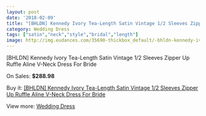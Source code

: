 ```yaml
---
layout: post
date: '2018-02-09'
title: "[BHLDN] Kennedy Ivory Tea-Length Satin Vintage 1/2 Sleeves Zipper Up Ruffle Aline V-Neck Dress For Bride"
category: Wedding Dress
tags: ["satin","neck","style","bridal","length"]
image: http://img.eudances.com/35690-thickbox_default/-bhldn-kennedy-ivory-tea-length-satin-vintage-1-2-sleeves-zipper-up-ruffle-aline-v-neck-dress-for-bride.jpg
---
```

[BHLDN] Kennedy Ivory Tea-Length Satin Vintage 1/2 Sleeves Zipper Up Ruffle Aline V-Neck Dress For Bride

On Sales: **$288.98**
<a href="https://www.eudances.com/en/wedding-dress/10708--bhldn-kennedy-ivory-tea-length-satin-vintage-1-2-sleeves-zipper-up-ruffle-aline-v-neck-dress-for-bride.html"><amp-img layout="responsive" width="600" height="600" src="//img.eudances.com/35690-thickbox_default/-bhldn-kennedy-ivory-tea-length-satin-vintage-1-2-sleeves-zipper-up-ruffle-aline-v-neck-dress-for-bride.jpg" alt="[BHLDN] Kennedy Ivory Tea-Length Satin Vintage 1/2 Sleeves Zipper Up Ruffle Aline V-Neck Dress For Bride 0" /></a>
<a href="https://www.eudances.com/en/wedding-dress/10708--bhldn-kennedy-ivory-tea-length-satin-vintage-1-2-sleeves-zipper-up-ruffle-aline-v-neck-dress-for-bride.html"><amp-img layout="responsive" width="600" height="600" src="//img.eudances.com/35703-thickbox_default/-bhldn-kennedy-ivory-tea-length-satin-vintage-1-2-sleeves-zipper-up-ruffle-aline-v-neck-dress-for-bride.jpg" alt="[BHLDN] Kennedy Ivory Tea-Length Satin Vintage 1/2 Sleeves Zipper Up Ruffle Aline V-Neck Dress For Bride 1" /></a>
<a href="https://www.eudances.com/en/wedding-dress/10708--bhldn-kennedy-ivory-tea-length-satin-vintage-1-2-sleeves-zipper-up-ruffle-aline-v-neck-dress-for-bride.html"><amp-img layout="responsive" width="600" height="600" src="//img.eudances.com/35702-thickbox_default/-bhldn-kennedy-ivory-tea-length-satin-vintage-1-2-sleeves-zipper-up-ruffle-aline-v-neck-dress-for-bride.jpg" alt="[BHLDN] Kennedy Ivory Tea-Length Satin Vintage 1/2 Sleeves Zipper Up Ruffle Aline V-Neck Dress For Bride 2" /></a>
<a href="https://www.eudances.com/en/wedding-dress/10708--bhldn-kennedy-ivory-tea-length-satin-vintage-1-2-sleeves-zipper-up-ruffle-aline-v-neck-dress-for-bride.html"><amp-img layout="responsive" width="600" height="600" src="//img.eudances.com/35701-thickbox_default/-bhldn-kennedy-ivory-tea-length-satin-vintage-1-2-sleeves-zipper-up-ruffle-aline-v-neck-dress-for-bride.jpg" alt="[BHLDN] Kennedy Ivory Tea-Length Satin Vintage 1/2 Sleeves Zipper Up Ruffle Aline V-Neck Dress For Bride 3" /></a>
<a href="https://www.eudances.com/en/wedding-dress/10708--bhldn-kennedy-ivory-tea-length-satin-vintage-1-2-sleeves-zipper-up-ruffle-aline-v-neck-dress-for-bride.html"><amp-img layout="responsive" width="600" height="600" src="//img.eudances.com/35700-thickbox_default/-bhldn-kennedy-ivory-tea-length-satin-vintage-1-2-sleeves-zipper-up-ruffle-aline-v-neck-dress-for-bride.jpg" alt="[BHLDN] Kennedy Ivory Tea-Length Satin Vintage 1/2 Sleeves Zipper Up Ruffle Aline V-Neck Dress For Bride 4" /></a>
<a href="https://www.eudances.com/en/wedding-dress/10708--bhldn-kennedy-ivory-tea-length-satin-vintage-1-2-sleeves-zipper-up-ruffle-aline-v-neck-dress-for-bride.html"><amp-img layout="responsive" width="600" height="600" src="//img.eudances.com/35699-thickbox_default/-bhldn-kennedy-ivory-tea-length-satin-vintage-1-2-sleeves-zipper-up-ruffle-aline-v-neck-dress-for-bride.jpg" alt="[BHLDN] Kennedy Ivory Tea-Length Satin Vintage 1/2 Sleeves Zipper Up Ruffle Aline V-Neck Dress For Bride 5" /></a>
<a href="https://www.eudances.com/en/wedding-dress/10708--bhldn-kennedy-ivory-tea-length-satin-vintage-1-2-sleeves-zipper-up-ruffle-aline-v-neck-dress-for-bride.html"><amp-img layout="responsive" width="600" height="600" src="//img.eudances.com/35698-thickbox_default/-bhldn-kennedy-ivory-tea-length-satin-vintage-1-2-sleeves-zipper-up-ruffle-aline-v-neck-dress-for-bride.jpg" alt="[BHLDN] Kennedy Ivory Tea-Length Satin Vintage 1/2 Sleeves Zipper Up Ruffle Aline V-Neck Dress For Bride 6" /></a>
<a href="https://www.eudances.com/en/wedding-dress/10708--bhldn-kennedy-ivory-tea-length-satin-vintage-1-2-sleeves-zipper-up-ruffle-aline-v-neck-dress-for-bride.html"><amp-img layout="responsive" width="600" height="600" src="//img.eudances.com/35697-thickbox_default/-bhldn-kennedy-ivory-tea-length-satin-vintage-1-2-sleeves-zipper-up-ruffle-aline-v-neck-dress-for-bride.jpg" alt="[BHLDN] Kennedy Ivory Tea-Length Satin Vintage 1/2 Sleeves Zipper Up Ruffle Aline V-Neck Dress For Bride 7" /></a>
<a href="https://www.eudances.com/en/wedding-dress/10708--bhldn-kennedy-ivory-tea-length-satin-vintage-1-2-sleeves-zipper-up-ruffle-aline-v-neck-dress-for-bride.html"><amp-img layout="responsive" width="600" height="600" src="//img.eudances.com/35696-thickbox_default/-bhldn-kennedy-ivory-tea-length-satin-vintage-1-2-sleeves-zipper-up-ruffle-aline-v-neck-dress-for-bride.jpg" alt="[BHLDN] Kennedy Ivory Tea-Length Satin Vintage 1/2 Sleeves Zipper Up Ruffle Aline V-Neck Dress For Bride 8" /></a>
<a href="https://www.eudances.com/en/wedding-dress/10708--bhldn-kennedy-ivory-tea-length-satin-vintage-1-2-sleeves-zipper-up-ruffle-aline-v-neck-dress-for-bride.html"><amp-img layout="responsive" width="600" height="600" src="//img.eudances.com/35695-thickbox_default/-bhldn-kennedy-ivory-tea-length-satin-vintage-1-2-sleeves-zipper-up-ruffle-aline-v-neck-dress-for-bride.jpg" alt="[BHLDN] Kennedy Ivory Tea-Length Satin Vintage 1/2 Sleeves Zipper Up Ruffle Aline V-Neck Dress For Bride 9" /></a>
<a href="https://www.eudances.com/en/wedding-dress/10708--bhldn-kennedy-ivory-tea-length-satin-vintage-1-2-sleeves-zipper-up-ruffle-aline-v-neck-dress-for-bride.html"><amp-img layout="responsive" width="600" height="600" src="//img.eudances.com/35694-thickbox_default/-bhldn-kennedy-ivory-tea-length-satin-vintage-1-2-sleeves-zipper-up-ruffle-aline-v-neck-dress-for-bride.jpg" alt="[BHLDN] Kennedy Ivory Tea-Length Satin Vintage 1/2 Sleeves Zipper Up Ruffle Aline V-Neck Dress For Bride 10" /></a>
<a href="https://www.eudances.com/en/wedding-dress/10708--bhldn-kennedy-ivory-tea-length-satin-vintage-1-2-sleeves-zipper-up-ruffle-aline-v-neck-dress-for-bride.html"><amp-img layout="responsive" width="600" height="600" src="//img.eudances.com/35693-thickbox_default/-bhldn-kennedy-ivory-tea-length-satin-vintage-1-2-sleeves-zipper-up-ruffle-aline-v-neck-dress-for-bride.jpg" alt="[BHLDN] Kennedy Ivory Tea-Length Satin Vintage 1/2 Sleeves Zipper Up Ruffle Aline V-Neck Dress For Bride 11" /></a>
<a href="https://www.eudances.com/en/wedding-dress/10708--bhldn-kennedy-ivory-tea-length-satin-vintage-1-2-sleeves-zipper-up-ruffle-aline-v-neck-dress-for-bride.html"><amp-img layout="responsive" width="600" height="600" src="//img.eudances.com/35692-thickbox_default/-bhldn-kennedy-ivory-tea-length-satin-vintage-1-2-sleeves-zipper-up-ruffle-aline-v-neck-dress-for-bride.jpg" alt="[BHLDN] Kennedy Ivory Tea-Length Satin Vintage 1/2 Sleeves Zipper Up Ruffle Aline V-Neck Dress For Bride 12" /></a>
<a href="https://www.eudances.com/en/wedding-dress/10708--bhldn-kennedy-ivory-tea-length-satin-vintage-1-2-sleeves-zipper-up-ruffle-aline-v-neck-dress-for-bride.html"><amp-img layout="responsive" width="600" height="600" src="//img.eudances.com/35691-thickbox_default/-bhldn-kennedy-ivory-tea-length-satin-vintage-1-2-sleeves-zipper-up-ruffle-aline-v-neck-dress-for-bride.jpg" alt="[BHLDN] Kennedy Ivory Tea-Length Satin Vintage 1/2 Sleeves Zipper Up Ruffle Aline V-Neck Dress For Bride 13" /></a>

Buy it: [[BHLDN] Kennedy Ivory Tea-Length Satin Vintage 1/2 Sleeves Zipper Up Ruffle Aline V-Neck Dress For Bride](https://www.eudances.com/en/wedding-dress/10708--bhldn-kennedy-ivory-tea-length-satin-vintage-1-2-sleeves-zipper-up-ruffle-aline-v-neck-dress-for-bride.html "[BHLDN] Kennedy Ivory Tea-Length Satin Vintage 1/2 Sleeves Zipper Up Ruffle Aline V-Neck Dress For Bride")

View more: [Wedding Dress](https://www.eudances.com/en/164-wedding-dress "Wedding Dress")